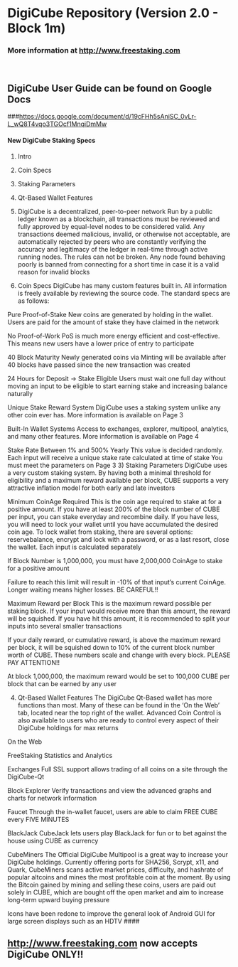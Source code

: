 # DigiCube Repository (Version 2.0 - Block 1m)
### More information at http://www.freestaking.com
 
 
 
 
## DigiCube User Guide can be found on Google Docs
###https://docs.google.com/document/d/19cFHh5sAniSC_0vLr-L_wQ8T4vqo3TGOcf1MnqiDmMw
 
 
 
 
#### New DigiCube Staking Specs

1) Intro

2) Coin Specs

3) Staking Parameters

4) Qt-Based Wallet Features








1) DigiCube is a decentralized, peer-to-peer network
Run by a public ledger known as a blockchain, all transactions must be reviewed and fully approved by equal-level nodes to be considered valid. Any transactions deemed malicious, invalid, or otherwise not acceptable, are automatically rejected by peers who are constantly verifying the accuracy and legitimacy of the ledger in real-time through active running nodes. The rules can not be broken. Any node found behaving poorly is banned from connecting for a short time in case it is a valid reason for invalid blocks

2) Coin Specs
DigiCube has many custom features built in. All information is freely available by reviewing the source code. The standard specs are as follows:


Pure Proof-of-Stake
New coins are generated by holding in the wallet. Users are paid for the amount of stake they have claimed in the network

No Proof-of-Work
PoS is much more energy efficient and cost-effective. This means new users have a lower price of entry to participate

40 Block Maturity
Newly generated coins via Minting will be available after 40 blocks have passed since the new transaction was created

24 Hours for Deposit -> Stake Eligible
Users must wait one full day without moving an input to be eligible to start earning stake and increasing balance naturally

Unique Stake Reward System
DigiCube uses a staking system unlike any other coin ever has. More information is available on Page 3

Built-In Wallet Systems
Access to exchanges, explorer, multipool, analytics, and many other features. More information is available on Page 4


Stake Rate Between 1% and 500% Yearly
This value is decided randomly. Each input will receive a unique stake rate calculated at time of stake
You must meet the parameters on Page 3
3) Staking Parameters
DigiCube uses a very custom staking system. By having both a minimal threshold for eligibility and a maximum reward available per block, CUBE supports a very attractive inflation model for both early and late investors


Minimum CoinAge Required
This is the coin age required to stake at for a positive amount. If you have at least 200% of the block number of CUBE per input, you can stake everyday and recombine daily. If you have less, you will need to lock your wallet until you have accumulated the desired coin age. To lock wallet from staking, there are several options: reservebalance, encrypt and lock with a password, or as a last resort, close the wallet. Each input is calculated separately

If Block Number is 1,000,000, you must have 2,000,000 CoinAge to stake for a positive amount

Failure to reach this limit will result in -10% of that input’s current CoinAge. Longer waiting means higher losses. BE CAREFUL!!


Maximum Reward per Block
This is the maximum reward possible per staking block. If your input would receive more than this amount, the reward will be squished. If you have hit this amount, it is recommended to split your inputs into several smaller transactions

If your daily reward, or cumulative reward, is above the maximum reward per block, it will be squished down to 10% of the current block number worth of CUBE. These numbers scale and change with every block. PLEASE PAY ATTENTION!!

At block 1,000,000, the maximum reward would be set to 100,000 CUBE per block that can be earned by any user

4) Qt-Based Wallet Features
The DigiCube Qt-Based wallet has more functions than most. Many of these can be found in the ‘On the Web’ tab, located near the top right of the wallet. Advanced Coin Control is also available to users who are ready to control every aspect of their DigiCube holdings for max returns

On the Web

FreeStaking
Statistics and Analytics

Exchanges
Full SSL support allows trading of all coins on a site through the DigiCube-Qt

Block Explorer
Verify transactions and view the advanced graphs and charts for network information

Faucet
Through the in-wallet faucet, users are able to claim FREE CUBE every FIVE MINUTES

BlackJack
CubeJack lets users play BlackJack for fun or to bet against the house using CUBE as currency

CubeMiners
The Official DigiCube Multipool is a great way to increase your DigiCube holdings. Currently offering ports for SHA256, Scrypt, x11, and Quark, CubeMiners scans active market prices, difficulty, and hashrate of popular altcoins and mines the most profitable coin at the moment. By using the Bitcoin gained by mining and selling these coins, users are paid out solely in CUBE, which are bought off the open market and aim to increase long-term upward buying pressure


Icons have been redone to improve the general look of Android GUI for large screen displays such as an HDTV
####  
## http://www.freestaking.com now accepts DigiCube ONLY!!
